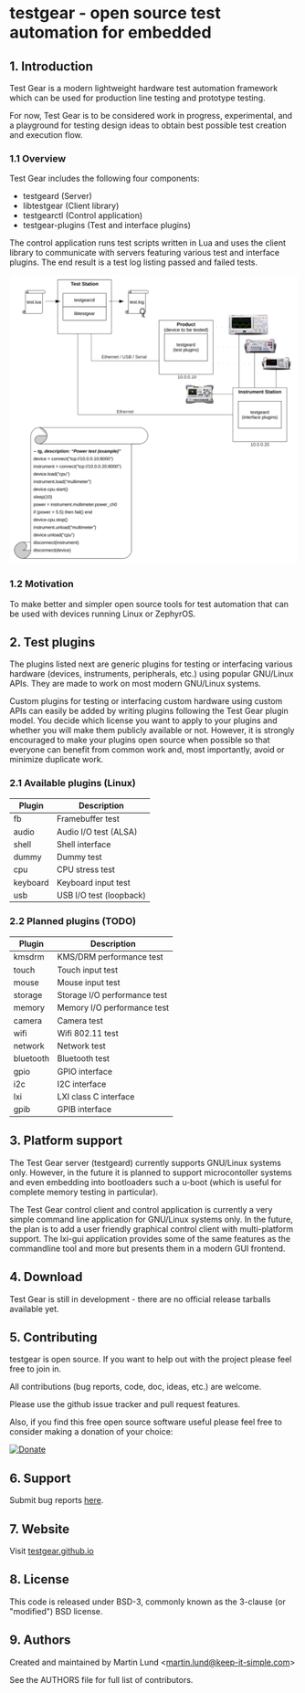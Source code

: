 # testgear - open source test automation for embedded

## 1. Introduction

Test Gear is a modern lightweight hardware test automation framework which can
be used for production line testing and prototype testing.

For now, Test Gear is to be considered work in progress, experimental, and a
playground for testing design ideas to obtain best possible test creation and
execution flow.


### 1.1 Overview

Test Gear includes the following four components:

 * testgeard (Server)
 * libtestgear (Client library)
 * testgearctl (Control application)
 * testgear-plugins (Test and interface plugins)

The control application runs test scripts written in Lua and uses the client
library to communicate with servers featuring various test and interface
plugins. The end result is a test log listing passed and failed tests.

![Test Gear Overview](images/testgear-overview.png?raw=true)


### 1.2 Motivation

To make better and simpler open source tools for test automation that can be
used with devices running Linux or ZephyrOS.


## 2. Test plugins

The plugins listed next are generic plugins for testing or interfacing various
hardware (devices, instruments, peripherals, etc.) using popular GNU/Linux APIs.
They are made to work on most modern GNU/Linux systems.

Custom plugins for testing or interfacing custom hardware using custom APIs can
easily be added by writing plugins following the Test Gear plugin model. You
decide which license you want to apply to your plugins and whether you will make
them publicly available or not. However, it is strongly encouraged to make your
plugins open source when possible so that everyone can benefit from common work
and, most importantly, avoid or minimize duplicate work.


### 2.1 Available plugins (Linux)

| Plugin                     | Description                  |
|----------------------------|------------------------------|
| fb                         | Framebuffer test             |
| audio                      | Audio I/O test (ALSA)        |
| shell                      | Shell interface              |
| dummy                      | Dummy test                   |
| cpu                        | CPU stress test              |
| keyboard                   | Keyboard input test          |
| usb                        | USB I/O test (loopback)      |

### 2.2 Planned plugins (TODO)

| Plugin                     | Description                  |
|----------------------------|------------------------------|
| kmsdrm                     | KMS/DRM performance test     |
| touch                      | Touch input test             |
| mouse                      | Mouse input test             |
| storage                    | Storage I/O performance test |
| memory                     | Memory I/O performance test  |
| camera                     | Camera test                  |
| wifi                       | Wifi 802.11 test             |
| network                    | Network test                 |
| bluetooth                  | Bluetooth test               |
| gpio                       | GPIO interface               |
| i2c                        | I2C interface                |
| lxi                        | LXI class C interface        |
| gpib                       | GPIB interface               |


## 3. Platform support

The Test Gear server (testgeard) currently supports GNU/Linux systems only.
However, in the future it is planned to support microcontoller systems and even
embedding into bootloaders such a u-boot (which is useful for complete memory
        testing in particular).

The Test Gear control client and control application is currently a very simple
command line application for GNU/Linux systems only. In the future, the plan is
to add a user friendly graphical control client with multi-platform support. The
lxi-gui application provides some of the same features as the commandline tool
and more but presents them in a modern GUI frontend.


## 4. Download

Test Gear is still in development - there are no official release tarballs available yet.

## 5. Contributing

testgear is open source. If you want to help out with the project please feel
free to join in.

All contributions (bug reports, code, doc, ideas, etc.) are welcome.

Please use the github issue tracker and pull request features.

Also, if you find this free open source software useful please feel free to
consider making a donation of your choice:

[![Donate](images/Paypal.png)](https://www.paypal.me/lundmar)

## 6. Support

Submit bug reports [here](https://github.com/testgear/issues).

## 7. Website

Visit [testgear.github.io](https://testgear.github.io)


## 8. License

This code is released under BSD-3, commonly known as the 3-clause (or
"modified") BSD license.

## 9. Authors

Created and maintained by Martin Lund \<martin.lund@keep-it-simple.com>

See the AUTHORS file for full list of contributors.

